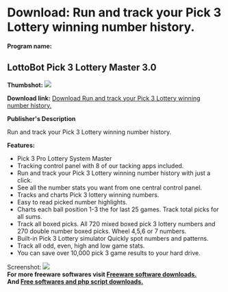 # Download: Run and track your Pick 3 Lottery winning number history.

**Program name:**

## LottoBot Pick 3 Lottery Master 3.0

  
**Thumbshot:** ![](http://www.freewarefiles.com/screenshot/lottobotpick324_md.jpg)   
  
**Download link:** [Download Run and track your Pick 3 Lottery winning number history.](http://freesoftwares.boysofts.com/LottoBot-Pick-3-Lottery-Master_program_83127.html)  
  


**Publisher's Description**  
  


Run and track your Pick 3 Lottery winning number history. 

**Features:**

  * Pick 3 Pro Lottery System Master 
  * Tracking control panel with 8 of our tacking apps included. 
  * Run and track your Pick 3 Lottery winning number history with just a click. 
  * See all the number stats you want from one central control panel. 
  * Tracks and charts Pick 3 lottery winning numbers. 
  * Easy to read picked number highlights. 
  * Charts each ball position 1-3 the for last 25 games. Track total picks for all sums. 
  * Track all boxed picks. All 720 mixed boxed pick 3 lottery numbers and 270 double number boxed picks. Wheel 4,5,6 or 7 numbers. 
  * Built-in Pick 3 Lottery simulator Quickly spot numbers and patterns. 
  * Track all odd, even, high and low game stats. 
  * You can save over 10,000 pick 3 game results to your hard drive. 

  
  
Screenshot: ![](http://www.freewarefiles.com/screenshot/lottobotpick324.jpg)   
**For more freeware softwares visit [Freeware software downloads.](http://freesoftwares.boysofts.com/)**   
**And [Free softwares and php script downloads.](http://www.boysofts.com/)**
